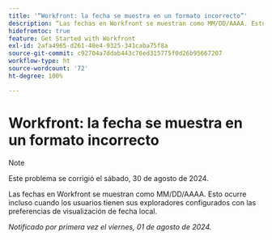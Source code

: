 ```yaml
---
title: '“Workfront: la fecha se muestra en un formato incorrecto”'
description: “Las fechas en Workfront se muestran como MM/DD/AAAA. Esto ocurre incluso cuando los usuarios tienen sus exploradores configurados con las preferencias de visualización de fecha local”.
hidefromtoc: true
feature: Get Started with Workfront
exl-id: 2afa4965-d261-48e4-9325-341caba75f8a
source-git-commit: c92704a7ddab443c76ed315775f0d26b95667207
workflow-type: ht
source-wordcount: '72'
ht-degree: 100%

---
```


# Workfront: la fecha se muestra en un formato incorrecto

>[!NOTE]
>
>Este problema se corrigió el sábado, 30 de agosto de 2024.

Las fechas en Workfront se muestran como MM/DD/AAAA. Esto ocurre incluso cuando los usuarios tienen sus exploradores configurados con las preferencias de visualización de fecha local.

_Notificado por primera vez el viernes, 01 de agosto de 2024._

